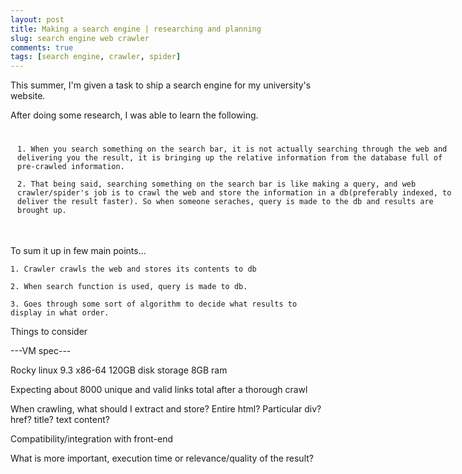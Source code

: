 ```yaml
---
layout: post
title: Making a search engine | researching and planning
slug: search engine web crawler
comments: true
tags: [search engine, crawler, spider]
---
```


This summer, I'm given a task to ship a search engine for my university's website.

After doing some research, I was able to learn the following.

<div style="width: 700px; height: 150px; overflow: auto; border: 1px solid transparent; padding: 10px;">

    1. When you search something on the search bar, it is not actually searching through the web and delivering you the result, it is bringing up the relative information from the database full of pre-crawled information.

    2. That being said, searching something on the search bar is like making a query, and web crawler/spider's job is to crawl the web and store the information in a db(preferably indexed, to deliver the result faster). So when someone seraches, query is made to the db and results are brought up.
</div>


To sum it up in few main points...

    1. Crawler crawls the web and stores its contents to db

    2. When search function is used, query is made to db.

    3. Goes through some sort of algorithm to decide what results to display in what order.

Things to consider

---VM spec---

Rocky linux 9.3 x86-64
120GB disk storage 8GB ram

Expecting about 8000 unique and valid links total after a thorough crawl

When crawling, what should I extract and store? Entire html? Particular div? href? title? text content?

Compatibility/integration with front-end

What is more important, execution time or relevance/quality of the result?
